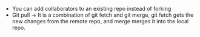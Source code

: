 -  You can add collaborators to an existing repo instead of forking
- Git pull -> It is a combination of git fetch and git merge, git fetch gets the new changes from the remote repo, and merge merges it into the local repo.